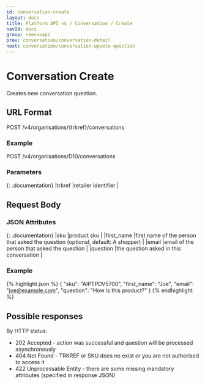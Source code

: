 ```yaml
---
id: conversation-create
layout: docs
title: Platform API v4 / Conversation / Create
navId: docs
group: reevooapi
prev: conversation/conversation-detail
next: conversation/conversation-upvote-question
---
```


# Conversation Create

Creates new conversation question.


## URL Format
POST /v4/organisations/{trkref}/conversations

### Example
POST /v4/organisations/D10/conversations

### Parameters

{: .documentation}
|trkref     |retailer identifier         |

## Request Body

### JSON Attributes

{: .documentation}
|sku             |product sku                                                                     |
|first_name      |first name of the person that asked the question (optional, default: A shopper) |
|email           |email of the person that asked the question                                     |
|question        |the question asked in this conversation                                         |


### Example
{% highlight json %}
{
   "sku": "AIPTPDV5700",
   "first_name": "Joe",
   "email": "joe@example.com",
   "question": "How is this product?"
}
{% endhighlight %}

## Possible responses

By HTTP status:

 * 202 Accepted - action was successful and question will be processed asynchronously
 * 404 Not Found - TRKREF or SKU does no exist or you are not authorised to access it
 * 422 Unprocessable Entity - there are some missing mandatory attributes (specified in response JSON)
